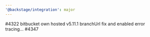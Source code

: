 ```yaml
---
'@backstage/integration': major
---
```


#4322 bitbucket own hosted v5.11.1 branchUrl fix and enabled error tracing… #4347
